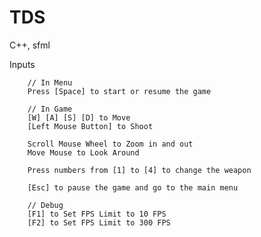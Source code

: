 # TDS
C++, sfml

Inputs

        // In Menu
        Press [Space] to start or resume the game

        // In Game
        [W] [A] [S] [D] to Move
        [Left Mouse Button] to Shoot

        Scroll Mouse Wheel to Zoom in and out
        Move Mouse to Look Around

        Press numbers from [1] to [4] to change the weapon

        [Esc] to pause the game and go to the main menu

        // Debug
        [F1] to Set FPS Limit to 10 FPS
        [F2] to Set FPS Limit to 300 FPS
